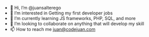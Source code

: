 - 👋 Hi, I’m @juansalterego
- 👀 I’m interested in Getting my first developer jobs
- 🌱 I’m currently learning JS frameworks, PHP, SQL, and more
- 💞️ I’m looking to collaborate on anything that will develop my skill
- 📫 How to reach me juan@codejuan.com

<!---
juansalterego/juansalterego is a ✨ special ✨ repository because its `README.md` (this file) appears on your GitHub profile.
You can click the Preview link to take a look at your changes.
--->
